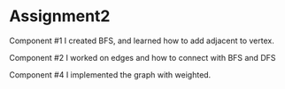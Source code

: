 # Assignment2

Component #1 
I created BFS, and learned how to add adjacent to vertex. 

Component #2
I worked on edges and how to connect with BFS and DFS

Component #4
I implemented the graph with weighted. 
